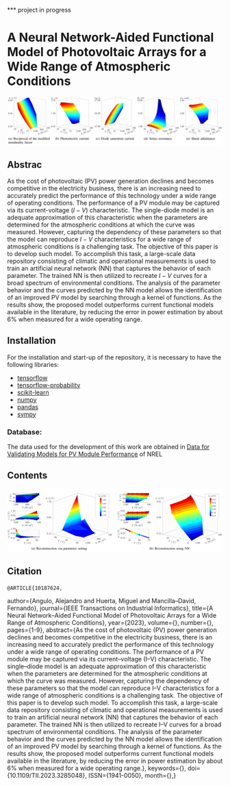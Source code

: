 *** project in progress
# A Neural Network-Aided Functional Model of Photovoltaic Arrays for a Wide Range of Atmospheric Conditions

![Parameters dependency over a wide operating range for PV module](https://github.com/DIE-UTFSM-AA/A-Neural-Network-Aided-Functional-Model-of-PVArrays-for-a-Wide-Range-of-Atmospheric-Conditions/blob/main/FIgs/fig2.png)


## Abstrac
As the cost of photovoltaic (PV) power generation declines and becomes competitive in the electricity business, there is an increasing need to accurately predict the performance of this technology under a wide range of operating conditions. The performance of a PV module may be captured via its current-voltage ($\textit{I}-\textit{V}$) characteristic. The single-diode model is an adequate  approximation of this characteristic when the parameters are determined for the atmospheric conditions at which the curve was measured. However, capturing the dependency of these parameters so that the model can reproduce $\textit{I}-\textit{V}$ characteristics for a wide range of atmospheric conditions is a challenging task. The objective of this paper is to develop such model. To accomplish this task, a large-scale data repository consisting of climatic and operational measurements is used to train an artificial neural network (NN) that captures the behavior of each parameter. The trained NN is then utilized to recreate $\textit{I}-\textit{V}$ curves for a broad spectrum of environmental conditions. The analysis of the parameter behavior and the curves predicted by the NN model allows the identification of an improved PV model by searching through a kernel of functions. As the results show, the proposed model outperforms current functional models available in the literature, by reducing the error in power estimation by about 6\% when measured for a wide operating range.


## Installation
For the installation and start-up of the repository, it is necessary to have the following libraries:

* [tensorflow](https://www.tensorflow.org/install/pip)
* [tensorflow-probability](https://www.tensorflow.org/probability/install)
* [scikit-learn](https://scikit-learn.org/stable/install.html)
* [numpy](https://numpy.org/install/)
* [pandas](https://pandas.pydata.org/docs/getting_started/install.html)
* [sympy](https://www.sympy.org/en/index.html)






### Database:
The data used for the development of this work are obtained in [Data for Validating Models for PV Module Performance](https://datahub.duramat.org/dataset/data-for-validating-models-for-pv-module-performance) of NREL






## Contents

![Reconstruction of the behavior of the reciprocal of the modified nonideality factor over a wide range of operating conditions for PV module](https://github.com/DIE-UTFSM-AA/A-Neural-Network-Aided-Functional-Model-of-PVArrays-for-a-Wide-Range-of-Atmospheric-Conditions/blob/main/FIgs/fig1.png)









## Citation
    @ARTICLE{10187624,
  author={Angulo, Alejandro and Huerta, Miguel and Mancilla–David, Fernando},
  journal={IEEE Transactions on Industrial Informatics}, 
  title={A Neural Network–Aided Functional Model of Photovoltaic Arrays for a Wide Range of Atmospheric Conditions}, 
  year={2023},
  volume={},
  number={},
  pages={1-9},
  abstract={As the cost of photovoltaic (PV) power generation declines and becomes competitive in the electricity business, there is an increasing need to accurately predict the performance of this technology under a wide range of operating conditions. The performance of a PV module may be captured via its current–voltage (I–V) characteristic. The single–diode model is an adequate approximation of this characteristic when the parameters are determined for the atmospheric conditions at which the curve was measured. However, capturing the dependency of these parameters so that the model can reproduce I–V characteristics for a wide range of atmospheric conditions is a challenging task. The objective of this paper is to develop such model. To accomplish this task, a large-scale data repository consisting of climatic and operational measurements is used to train an artificial neural network (NN) that captures the behavior of each parameter. The trained NN is then utilized to recreate I–V curves for a broad spectrum of environmental conditions. The analysis of the parameter behavior and the curves predicted by the NN model allows the identification of an improved PV model by searching through a kernel of functions. As the results show, the proposed model outperforms current functional models available in the literature, by reducing the error in power estimation by about 6% when measured for a wide operating range.},
  keywords={},
  doi={10.1109/TII.2023.3285048},
  ISSN={1941-0050},
  month={},}

    

